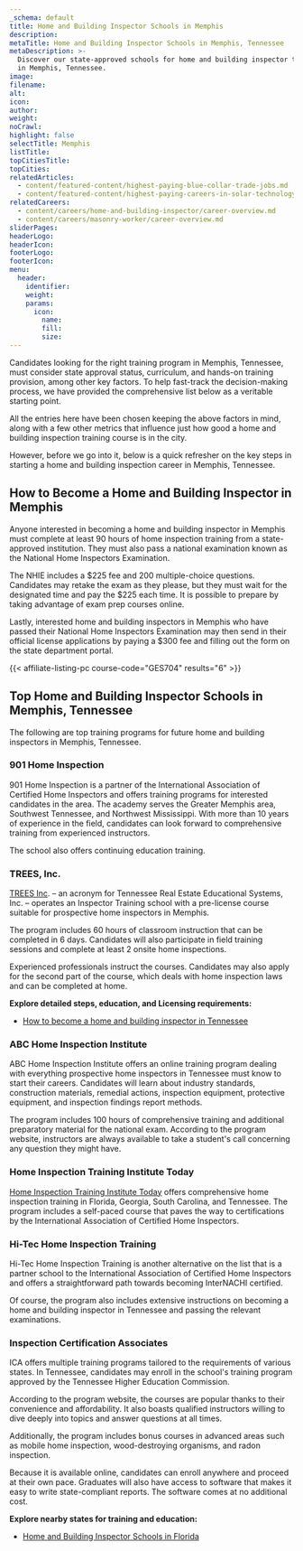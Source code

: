 ```yaml
---
_schema: default
title: Home and Building Inspector Schools in Memphis
description:
metaTitle: Home and Building Inspector Schools in Memphis, Tennessee
metaDescription: >-
  Discover our state-approved schools for home and building inspector training
  in Memphis, Tennessee.
image:
filename:
alt:
icon:
author:
weight:
noCrawl:
highlight: false
selectTitle: Memphis
listTitle:
topCitiesTitle:
topCities:
relatedArticles:
  - content/featured-content/highest-paying-blue-collar-trade-jobs.md
  - content/featured-content/highest-paying-careers-in-solar-technology.md
relatedCareers:
  - content/careers/home-and-building-inspector/career-overview.md
  - content/careers/masonry-worker/career-overview.md
sliderPages:
headerLogo:
headerIcon:
footerLogo:
footerIcon:
menu:
  header:
    identifier:
    weight:
    params:
      icon:
        name:
        fill:
        size:
---
```

Candidates looking for the right training program in Memphis, Tennessee, must consider state approval status, curriculum, and hands-on training provision, among other key factors. To help fast-track the decision-making process, we have provided the comprehensive list below as a veritable starting point.

All the entries here have been chosen keeping the above factors in mind, along with a few other metrics that influence just how good a home and building inspection training course is in the city.

However, before we go into it, below is a quick refresher on the key steps in starting a home and building inspection career in Memphis, Tennessee.

## **How to Become a Home and Building Inspector in Memphis**

Anyone interested in becoming a home and building inspector in Memphis must complete at least 90 hours of home inspection training from a state-approved institution. They must also pass a national examination known as the National Home Inspectors Examination.

The NHIE includes a $225 fee and 200 multiple-choice questions. Candidates may retake the exam as they please, but they must wait for the designated time and pay the $225 each time. It is possible to prepare by taking advantage of exam prep courses online.

Lastly, interested home and building inspectors in Memphis who have passed their National Home Inspectors Examination may then send in their official license applications by paying a $300 fee and filling out the form on the state department portal.

{{< affiliate-listing-pc course-code="GES704" results="6" >}}

## **Top Home and Building Inspector Schools in Memphis, Tennessee**

The following are top training programs for future home and building inspectors in Memphis, Tennessee.

### 901 Home Inspection

901 Home Inspection is a partner of the International Association of Certified Home Inspectors and offers training programs for interested candidates in the area. The academy serves the Greater Memphis area, Southwest Tennessee, and Northwest Mississippi. With more than 10 years of experience in the field, candidates can look forward to comprehensive training from experienced instructors.

The school also offers continuing education training.

### TREES, Inc.

[TREES Inc](https://www.tntrees.com/). – an acronym for Tennessee Real Estate Educational Systems, Inc. – operates an Inspector Training school with a pre-license course suitable for prospective home inspectors in Memphis.

The program includes 60 hours of classroom instruction that can be completed in 6 days. Candidates will also participate in field training sessions and complete at least 2 onsite home inspections.

Experienced professionals instruct the courses. Candidates may also apply for the second part of the course, which deals with home inspection laws and can be completed at home.

**Explore detailed steps, education, and Licensing requirements:**

* [How to become a home and building inspector in Tennessee](https://toptradeschools.com/near-you/home-and-building-inspector/tennessee/)

### ABC Home Inspection Institute

ABC Home Inspection Institute offers an online training program dealing with everything prospective home inspectors in Tennessee must know to start their careers. Candidates will learn about industry standards, construction materials, remedial actions, inspection equipment, protective equipment, and inspection findings report methods.

The program includes 100 hours of comprehensive training and additional preparatory material for the national exam. According to the program website, instructors are always available to take a student's call concerning any question they might have.

### Home Inspection Training Institute Today

[Home Inspection Training Institute Today](https://www.hitittoday.com/) offers comprehensive home inspection training in Florida, Georgia, South Carolina, and Tennessee. The program includes a self-paced course that paves the way to certifications by the International Association of Certified Home Inspectors.

### Hi-Tec Home Inspection Training

Hi-Tec Home Inspection Training is another alternative on the list that is a partner school to the International Association of Certified Home Inspectors and offers a straightforward path towards becoming InterNACHI certified.

Of course, the program also includes extensive instructions on becoming a home and building inspector in Tennessee and passing the relevant examinations.

### Inspection Certification Associates

ICA offers multiple training programs tailored to the requirements of various states. In Tennessee, candidates may enroll in the school's training program approved by the Tennessee Higher Education Commission.

According to the program website, the courses are popular thanks to their convenience and affordability. It also boasts qualified instructors willing to dive deeply into topics and answer questions at all times.

Additionally, the program includes bonus courses in advanced areas such as mobile home inspection, wood-destroying organisms, and radon inspection.

Because it is available online, candidates can enroll anywhere and proceed at their own pace. Graduates will also have access to software that makes it easy to write state-compliant reports. The software comes at no additional cost.

**Explore nearby states for training and education:**

* [Home and Building Inspector Schools in Florida](https://toptradeschools.com/near-you/home-and-building-inspector/florida/)